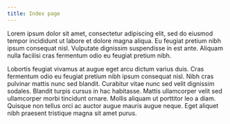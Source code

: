 ```yaml
---
title: Index page
---
```


Lorem ipsum dolor sit amet, consectetur adipiscing elit, sed do eiusmod tempor incididunt ut labore et dolore magna aliqua. Eu feugiat pretium nibh ipsum consequat nisl. Vulputate dignissim suspendisse in est ante. Aliquam nulla facilisi cras fermentum odio eu feugiat pretium nibh.

<Counter :initial="3" />

Lobortis feugiat vivamus at augue eget arcu dictum varius duis. Cras fermentum odio eu feugiat pretium nibh ipsum consequat nisl. Nibh cras pulvinar mattis nunc sed blandit. Curabitur vitae nunc sed velit dignissim sodales. Blandit turpis cursus in hac habitasse. Mattis ullamcorper velit sed ullamcorper morbi tincidunt ornare. Mollis aliquam ut porttitor leo a diam. Quisque non tellus orci ac auctor augue mauris augue neque. Eget aliquet nibh praesent tristique magna sit amet purus.
